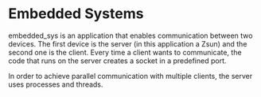 # Embedded Systems
 
 embedded_sys is an application that enables communication between two devices. The first device is the server (in this application a Zsun) and the second one is the client. Every time a client wants to communicate, the code that runs on the server creates a socket in a predefined port.

In order to achieve parallel communication with multiple clients, the server uses processes and threads.
